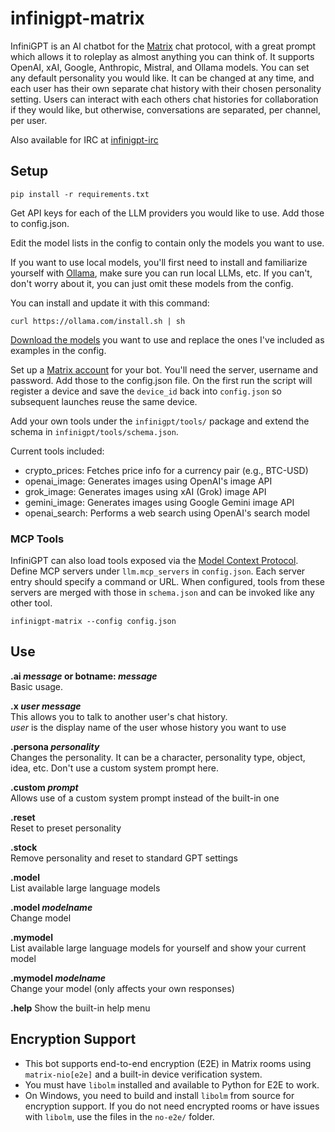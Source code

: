 # infinigpt-matrix
InfiniGPT is an AI chatbot for the [Matrix](https://matrix.org/) chat protocol, with a great prompt which allows it to roleplay as almost anything you can think of. It supports OpenAI, xAI, Google, Anthropic, Mistral, and Ollama models.  You can set any default personality you would like. It can be changed at any time, and each user has their own separate chat history with their chosen personality setting. Users can interact with each others chat histories for collaboration if they would like, but otherwise, conversations are separated, per channel, per user.  

Also available for IRC at [infinigpt-irc](https://github.com/h1ddenpr0cess20/infinigpt-irc/)


## Setup

```
pip install -r requirements.txt
```


Get API keys for each of the LLM providers you would like to use.  Add those to config.json.

Edit the model lists in the config to contain only the models you want to use.  

If you want to use local models, you'll first need to install and familiarize yourself with [Ollama](https://ollama.com/), make sure you can run local LLMs, etc.  If you can't, don't worry about it, you can just omit these models from the config.  

You can install and update it with this command:
```
curl https://ollama.com/install.sh | sh
```

[Download the models](https://ollama.com/search) you want to use and replace the ones I've included as examples in the config.  


Set up a [Matrix account](https://app.element.io/) for your bot.  You'll need the server, username and password.  Add those to the config.json file.
On the first run the script will register a device and save the `device_id` back
into `config.json` so subsequent launches reuse the same device.

Add your own tools under the `infinigpt/tools/` package and extend the schema in `infinigpt/tools/schema.json`.

Current tools included:
- crypto_prices: Fetches price info for a currency pair (e.g., BTC-USD)
- openai_image: Generates images using OpenAI's image API
- grok_image: Generates images using xAI (Grok) image API
- gemini_image: Generates images using Google Gemini image API
- openai_search: Performs a web search using OpenAI's search model

### MCP Tools

InfiniGPT can also load tools exposed via the [Model Context Protocol](https://github.com/modelcontextprotocol).
Define MCP servers under `llm.mcp_servers` in `config.json`. Each server entry
should specify a command or URL. When configured, tools from these servers are
merged with those in `schema.json` and can be invoked like any other tool.

```
infinigpt-matrix --config config.json
```

## Use

**.ai _message_ or botname: _message_**  
    Basic usage.
  
**.x _user message_**  
    This allows you to talk to another user's chat history.  
    _user_ is the display name of the user whose history you want to use
      
**.persona _personality_**  
    Changes the personality.  It can be a character, personality type, object, idea, etc. Don't use a custom system prompt here.

**.custom _prompt_**  
    Allows use of a custom system prompt instead of the built-in one

**.reset**  
    Reset to preset personality
    
**.stock**  
    Remove personality and reset to standard GPT settings

**.model**  
    List available large language models

**.model _modelname_**  
    Change model
    
**.mymodel**  
    List available large language models for yourself and show your current model

**.mymodel _modelname_**  
    Change your model (only affects your own responses)

**.help**
    Show the built-in help menu

## Encryption Support

- This bot supports end-to-end encryption (E2E) in Matrix rooms using `matrix-nio[e2e]` and a built-in device verification system.
- You must have `libolm` installed and available to Python for E2E to work.
- On Windows, you need to build and install `libolm` from source for encryption support. If you do not need encrypted rooms or have issues with `libolm`, use the files in the `no-e2e/` folder.
